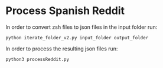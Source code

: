 # Process Spanish Reddit

In order to convert zsh files to json files in the input folder run:
```
python iterate_folder_v2.py input_folder output_folder
```

In order to process the resulting json files run:
```
python3 processReddit.py
```
